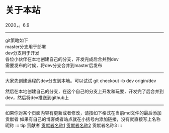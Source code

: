 # 关于本站

2020，。6.9

---

git策略如下  
master分支用于部署  
dev分支用于开发  
各位小伙伴在本地创建自己的分支，开发完成后合并到dev  
需要发布的时候，将dev分支合并到master后发布  

---
大家先创建远程的dev分支到本地。可以试试 git checkout -b dev origin/dev

然后在本地创建自己的分支，在这个自己的分支上开发和玩耍，开发完了后合并到dev，然后将dev推送到github上

---


如果你对某个页面内容有更新或者修改，请按如下格式在当前md文件的最后添加贡献者
如果有自己的博客或者站点就在小括号内添加链接，没有就直接写上名称昵称
::: tip 贡献者
[贡献者名称1](/about) [贡献者名称2](/about) 贡献者名称3
:::
